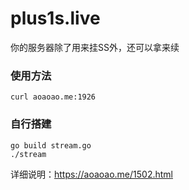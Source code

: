 # plus1s.live
你的服务器除了用来挂SS外，还可以拿来续

### 使用方法
```
curl aoaoao.me:1926
```

### 自行搭建
```
go build stream.go
./stream
```
详细说明：https://aoaoao.me/1502.html
